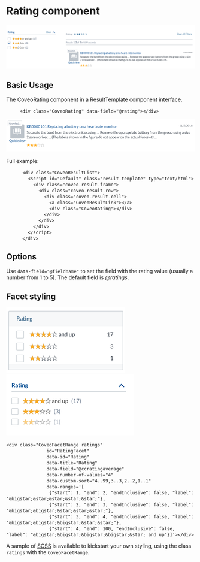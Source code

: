 # Rating component

![Overview](readme/overview.png)

## Basic Usage

The CoveoRating component in a ResultTemplate component interface.

```
     <div class="CoveoRating" data-field="@rating"></div>
```

![Result Template](readme/resulttemplate.png)

Full example:

```
      <div class="CoveoResultList">
        <script id="Default" class="result-template" type="text/html">
          <div class="coveo-result-frame">
            <div class="coveo-result-row">
              <div class="coveo-result-cell">
                <a class="CoveoResultLink"></a>
                <div class="CoveoRating"></div>
              </div>
            </div>
          </div>
        </script>
      </div>
```

## Options

Use `data-field="@fieldname"` to set the field with the rating value (usually a number from 1 to 5). The default field is _@ratings_.

## Facet styling

![Facet](readme/facet.png)
![Dynamic Facet](readme/facet_dyn.png)

```
<div class="CoveoFacetRange ratings"
               id="RatingFacet"
               data-id="Rating"
               data-title="Rating"
               data-field="@ccratingaverage"
               data-number-of-values="4"
               data-custom-sort="4..99,3..3,2..2,1..1"
               data-ranges='[
                {"start": 1, "end": 2, "endInclusive": false, "label": "&bigstar;&star;&star;&star;&star;"},
                {"start": 2, "end": 3, "endInclusive": false, "label": "&bigstar;&bigstar;&star;&star;&star;"},
                {"start": 3, "end": 4, "endInclusive": false, "label": "&bigstar;&bigstar;&bigstar;&star;&star;"},
                {"start": 4, "end": 100, "endInclusive": false, "label": "&bigstar;&bigstar;&bigstar;&bigstar;&star; and up"}]'></div>
```

A sample of [SCSS](Rating.scss) is available to kickstart your own styling, using the class `ratings` with the `CoveoFacetRange`.

